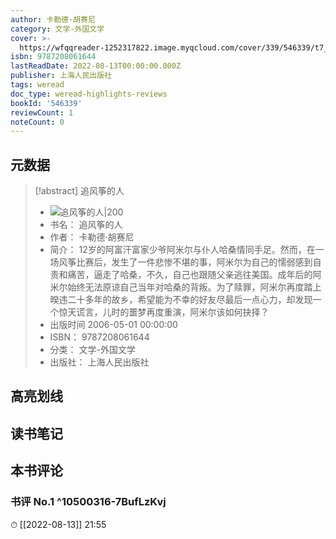 ```yaml
---
author: 卡勒德·胡赛尼
category: 文学-外国文学
cover: >-
  https://wfqqreader-1252317822.image.myqcloud.com/cover/339/546339/t7_546339.jpg
isbn: 9787208061644
lastReadDate: 2022-08-13T00:00:00.000Z
publisher: 上海人民出版社
tags: weread
doc_type: weread-highlights-reviews
bookId: '546339'
reviewCount: 1
noteCount: 0
---
```


## 元数据

> [!abstract] 追风筝的人
> - ![ 追风筝的人|200](https://wfqqreader-1252317822.image.myqcloud.com/cover/339/546339/t7_546339.jpg)
> - 书名： 追风筝的人
> - 作者： 卡勒德·胡赛尼
> - 简介： 12岁的阿富汗富家少爷阿米尔与仆人哈桑情同手足。然而，在一场风筝比赛后，发生了一件悲惨不堪的事，阿米尔为自己的懦弱感到自责和痛苦，逼走了哈桑，不久，自己也跟随父亲逃往美国。成年后的阿米尔始终无法原谅自己当年对哈桑的背叛。为了赎罪，阿米尔再度踏上暌违二十多年的故乡，希望能为不幸的好友尽最后一点心力，却发现一个惊天谎言，儿时的噩梦再度重演，阿米尔该如何抉择？
> - 出版时间 2006-05-01 00:00:00
> - ISBN： 9787208061644
> - 分类： 文学-外国文学
> - 出版社： 上海人民出版社

## 高亮划线

## 读书笔记

## 本书评论

### 书评 No.1  ^10500316-7BufLzKvj
⏱ [[2022-08-13]]  21:55

